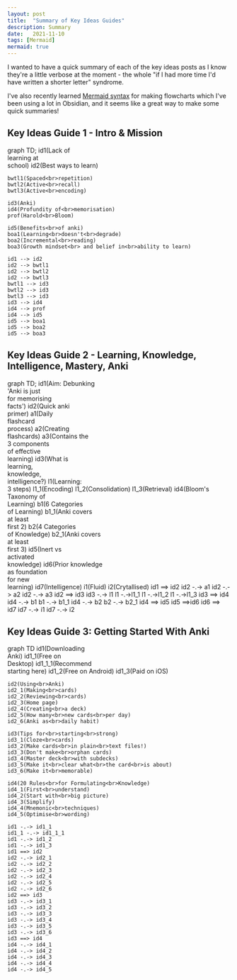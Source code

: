 ```yaml
---
layout: post
title:  "Summary of Key Ideas Guides"
description: Summary
date:   2021-11-10
tags: [Mermaid]
mermaid: true
---
```


I wanted to have a quick summary of each of the key ideas posts as I know they're a little verbose at the moment - the whole "if I had more time I'd have written a shorter letter" syndrome. 

I've also recently learned [Mermaid syntax](https://mermaid-js.github.io/mermaid/#/) for making flowcharts which I've been using a lot in Obsidian, and it seems like a great way to make some quick summaries!

## Key Ideas Guide 1 - Intro & Mission

<div class="mermaid">
graph TD;
	id1(Lack of<br>learning at<br>school)
	id2(Best ways to learn)
	
	bwtl1(Spaced<br>repetition)
	bwtl2(Active<br>recall)
	bwtl3(Active<br>encoding)

	id3(Anki)
	id4(Profundity of<br>memorisation)
	prof(Harold<br>Bloom)

	id5(Benefits<br>of anki)
	boa1(Learning<br>doesn't<br>degrade)
	boa2(Incremental<br>reading)
	boa3(Growth mindset<br> and belief in<br>ability to learn)

	id1 --> id2
	id2 --> bwtl1
	id2 --> bwtl2
	id2 --> bwtl3
	bwtl1 --> id3
	bwtl2 --> id3
	bwtl3 --> id3
	id3 --> id4
	id4 --> prof
	id4 --> id5
	id5 --> boa1
	id5 --> boa2
	id5 --> boa3

</div>

## Key Ideas Guide 2 - Learning, Knowledge, Intelligence, Mastery, Anki

<div class="mermaid">
graph TD;
	id1(Aim: Debunking<br>'Anki is just<br>for memorising<br> facts')
	id2(Quick anki<br>primer)
	a1(Daily<br>flashcard<br>process)
	a2(Creating<br>flashcards)
	a3(Contains the<br>3 components<br>of effective<br>learning)
	id3(What is<br>learning,<br>knowledge,<br>intelligence?)
	l1(Learning:<br>3 steps)
	l1_1(Encoding)
	l1_2(Consolidation)
	l1_3(Retrieval)
	id4(Bloom's<br>Taxonomy of<br>Learning)
	b1(6 Categories<br>of Learning)
	b1_1(Anki covers<br>at least<br>first 2)
	b2(4 Categories<br>of Knowledge)
	b2_1(Anki covers<br>at least<br>first 3)
	id5(Inert vs<br>activated<br>knowledge)
	id6(Prior knowledge<br>as foundation<br>for new<br>learning)
	id7(Intelligence)
	i1(Fluid)
	i2(Crytallised)
	id1 ==> id2
	id2 -.-> a1
	id2 -.-> a2
	id2 -.-> a3
	id2 ==> id3
	id3 -.-> l1
	l1 -.->l1_1
	l1 -.->l1_2
	l1 -.->l1_3
	id3 ==> id4
	id4 -.-> b1
	b1 -.-> b1_1
	id4 -.-> b2
	b2 -.-> b2_1
	id4 ==> id5
	id5 ==>id6
	id6 ==> id7
	id7 -.-> i1
	id7 -.-> i2
	
</div>

## Key Ideas Guide 3: Getting Started With Anki

<div class="mermaid">
graph TD
    id1(Downloading<br>Anki)
    id1_1(Free on<br>Desktop)
    id1_1_1(Recommend<br>starting here)
    id1_2(Free on Android)
    id1_3(Paid on iOS)
    
    id2(Using<br>Anki)
    id2_1(Making<br>cards)
    id2_2(Reviewing<br>cards)
    id2_3(Home page)
    id2_4(Creating<br>a deck)
    id2_5(How many<br>new cards<br>per day)
    id2_6(Anki as<br>daily habit)
    
    id3(Tips for<br>starting<br>strong)
    id3_1(Cloze<br>cards)
    id3_2(Make cards<br>in plain<br>text files!)
    id3_3(Don't make<br>orphan cards)
    id3_4(Master deck<br>with subdecks)
    id3_5(Make it<br>clear what<br>the card<br>is about)
    id3_6(Make it<br>memorable)
    
    id4(20 Rules<br>for Formulating<br>Knowledge)
    id4_1(First<br>understand)
    id4_2(Start with<br>big picture)
    id4_3(Simplify)
    id4_4(Mnemonic<br>techniques)
    id4_5(Optimise<br>wording)
    
    id1 -.-> id1_1 
    id1_1 -.-> id1_1_1
    id1 -.-> id1_2
    id1 -.-> id1_3
    id1 ==> id2
    id2 -.-> id2_1
    id2 -.-> id2_2
    id2 -.-> id2_3
    id2 -.-> id2_4
    id2 -.-> id2_5
    id2 -.-> id2_6
    id2 ==> id3
    id3 -.-> id3_1
    id3 -.-> id3_2
    id3 -.-> id3_3
    id3 -.-> id3_4
    id3 -.-> id3_5
    id3 -.-> id3_6
    id3 ==> id4
    id4 -.-> id4_1
    id4 -.-> id4_2
    id4 -.-> id4_3
    id4 -.-> id4_4 
    id4 -.-> id4_5

</div>
